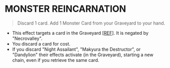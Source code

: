 # MONSTER REINCARNATION

> Discard 1 card. Add 1 Monster Card from your Graveyard to your hand.

*   This effect targets a card in the Graveyard \[[REF](https://www.pojo.biz/board/showthread.php?t=848277)\]. It is negated by "Necrovalley".
*   You discard a card for cost.
*   If you discard "Night Assailant", "Makyura the Destructor", or "Dandylion" their effects activate (in the Graveyard), starting a new chain, even if you retrieve the same card.
